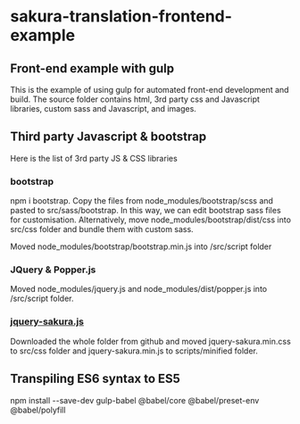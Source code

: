 # sakura-translation-frontend-example

## Front-end example with gulp

This is the example of using gulp for automated front-end development and build. The source folder contains html, 3rd party css and Javascript libraries, custom sass and Javascript, and images. 

## Third party Javascript & bootstrap

Here is the list of 3rd party JS & CSS libraries

### bootstrap

npm i bootstrap. Copy the files from node_modules/bootstrap/scss and pasted to src/sass/bootstrap. In this way, we can edit bootstrap sass files for customisation. Alternatively, move node_modules/bootstrap/dist/css into src/css folder and bundle them with custom sass.

Moved node_modules/bootstrap/bootstrap.min.js into /src/script folder

### JQuery & Popper.js

Moved node_modules/jquery.js and node_modules/dist/popper.js into /src/script folder.

### [jquery-sakura.js](https://github.com/timoschaefer/jQuery-Sakura)

Downloaded the whole folder from github and moved jquery-sakura.min.css to src/css folder and jquery-sakura.min.js to scripts/minified folder.

## Transpiling ES6 syntax to ES5

npm install --save-dev gulp-babel @babel/core @babel/preset-env @babel/polyfill

